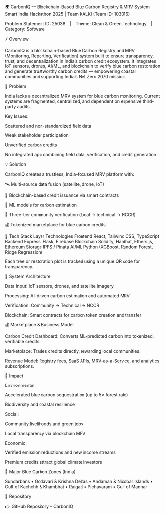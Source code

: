 🌍 CarbonIQ — Blockchain-Based Blue Carbon Registry & MRV System
Smart India Hackathon 2025 | Team KALKI (Team ID: 103016)

Problem Statement ID: 25038 | Theme: Clean & Green Technology | Category: Software

⚡ Overview

CarbonIQ is a blockchain-based Blue Carbon Registry and MRV (Monitoring, Reporting, Verification) system built to ensure transparency, trust, and decentralization in India’s carbon credit ecosystem.
It integrates IoT sensors, drones, AI/ML, and blockchain to verify blue carbon restoration and generate trustworthy carbon credits — empowering coastal communities and supporting India’s Net Zero 2070 mission.

🎯 Problem

India lacks a decentralized MRV system for blue carbon monitoring.
Current systems are fragmented, centralized, and dependent on expensive third-party audits.

Key Issues:

Scattered and non-standardized field data

Weak stakeholder participation

Unverified carbon credits

No integrated app combining field data, verification, and credit generation

💡 Solution

CarbonIQ creates a trustless, India-focused MRV platform with:

🛰️ Multi-source data fusion (satellite, drone, IoT)

🔗 Blockchain-based credit issuance via smart contracts

🧠 ML models for carbon estimation

👥 Three-tier community verification (local → technical → NCCR)

💰 Tokenized marketplace for blue carbon credits

🧱 Tech Stack
Layer	Technologies
Frontend	React, Tailwind CSS, TypeScript
Backend	Express, Flask, Firebase
Blockchain	Solidity, Hardhat, Ethers.js, Ethereum
Storage	IPFS / Pinata
AI/ML	Python (XGBoost, Random Forest, Ridge Regression)

Each tree or restoration plot is tracked using a unique QR code for transparency.

🧩 System Architecture

Data Input: IoT sensors, drones, and satellite imagery

Processing: AI-driven carbon estimation and automated MRV

Verification: Community → Technical → NCCR

Blockchain: Smart contracts for carbon token creation and transfer

💰 Marketplace & Business Model

Carbon Credit Dashboard: Converts ML-predicted carbon into tokenized, verifiable credits.

Marketplace: Trades credits directly, rewarding local communities.

Revenue Model: Registry fees, SaaS APIs, MRV-as-a-Service, and analytics subscriptions.

🌿 Impact

Environmental:

Accelerated blue carbon sequestration (up to 5× forest rate)

Biodiversity and coastal resilience

Social:

Community livelihoods and green jobs

Local transparency via blockchain MRV

Economic:

Verified emission reductions and new income streams

Premium credits attract global climate investors

🧭 Major Blue Carbon Zones (India)

Sundarbans • Godavari & Krishna Deltas • Andaman & Nicobar Islands •
Gulf of Kachchh & Khambhat • Raigad • Pichavaram • Gulf of Mannar

🔗 Repository

👉 GitHub Repository – CarbonIQ
